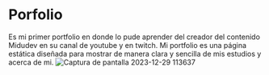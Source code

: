 # Porfolio
Es mi primer portfolio en donde lo pude aprender del creador del contenido Midudev en su canal de youtube y en twitch. Mi portfolio es una página estática diseñada para mostrar de manera clara y sencilla de mis estudios y acerca de mi.
![Captura de pantalla 2023-12-29 113637](https://github.com/julioenriqee/Portfolio-Astro/assets/124218570/1d4e82b5-0a2e-4ff1-b341-51f311b98d1c)
